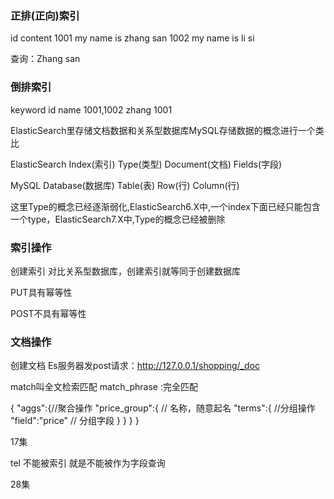 ### 正排(正向)索引

id              content
1001            my name is zhang san
1002            my name is li si

查询：Zhang san


### 倒排索引

keyword     id
name        1001,1002
zhang       1001



ElasticSearch里存储文档数据和关系型数据库MySQL存储数据的概念进行一个类比

ElasticSearch       Index(索引)           Type(类型)    Document(文档)    Fields(字段)

MySQL               Database(数据库)       Table(表)    Row(行)          Column(行)


这里Type的概念已经逐渐弱化,ElasticSearch6.X中,一个index下面已经只能包含一个type，ElasticSearch7.X中,Type的概念已经被删除



### 索引操作
创建索引
对比关系型数据库，创建索引就等同于创建数据库


PUT具有幂等性

POST不具有幂等性



### 文档操作
创建文档
Es服务器发post请求：http://127.0.0.1/shopping/_doc



match叫全文检索匹配
match_phrase :完全匹配



{
	"aggs":{//聚合操作
		"price_group":{ // 名称，随意起名
			"terms":{ //分组操作
				"field":"price" // 分组字段
			}
		}
	}
}



17集



tel 不能被索引 就是不能被作为字段查询



28集